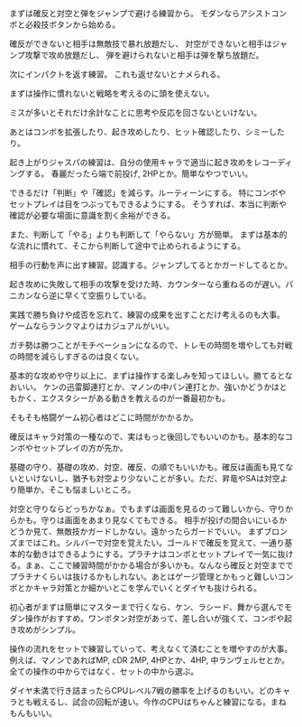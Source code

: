 まずは確反と対空と弾をジャンプで避ける練習から。
モダンならアシストコンボと必殺技ボタンから始める。

確反ができないと相手は無敵技で暴れ放題だし、
対空ができないと相手はジャンプ攻撃で攻め放題だし、
弾を避けられないと相手は弾を撃ち放題だ。

次にインパクトを返す練習。
これも返せないとナメられる。

まずは操作に慣れないと戦略を考えるのに頭を使えない。

ミスが多いとそれだけ余計なことに思考や反応を回さないといけない。

あとはコンボを拡張したり、起き攻めしたり、ヒット確認したり、シミーしたり。

起き上がりジャスパの練習は、自分の使用キャラで適当に起き攻めをレコーディングする。
春麗だったら端で前投げ, 2HPとか。簡単なやつでいい。

できるだけ「判断」や「確認」を減らす。ルーティーンにする。
特にコンボやセットプレイは目をつぶってもできるようにする。
そうすれば、本当に判断や確認が必要な場面に意識を割く余裕ができる。

また、判断して「やる」よりも判断して「やらない」方が簡単。
まずは基本的な流れに慣れて、そこから判断して途中で止められるようにする。

相手の行動を声に出す練習。認識する。ジャンプしてるとかガードしてるとか。

起き攻めに失敗して相手の攻撃を受けた時、カウンターなら重ねるのが遅い。パニカンなら逆に早くて空振りしている。

実践で勝ち負けや成否を忘れて、練習の成果を出すことだけ考えるのも大事。
ゲームならランクマよりはカジュアルがいい。

ガチ勢は勝つことがモチベーションになるので、トレモの時間を増やしても対戦の時間を減らしすぎるのは良くない。

基本的な攻めや守り以上に、まずは操作する楽しみを知ってほしい。勝てるとなおいい。
ケンの迅雷脚連打とか、マノンの中パン連打とか、強いかどうかはともかく、エクスタシーがある動きを教えるのが一番最初かも。

そもそも格闘ゲーム初心者はどこに時間がかかるか。

確反はキャラ対策の一種なので、実はもっと後回しでもいいのかも。基本的なコンボやセットプレイの方が先か。

基礎の守り、基礎の攻め、対空、確反、の順でもいいかも。確反は画面も見てないといけないし、猶予も対空より少ないことが多い。ただ、昇竜やSAは対空より簡単か。そこも悩ましいところ。

対空と守りならどっちかなぁ。でもまずは画面を見るのって難しいから、守りからかも。守りは画面をあまり見なくてもできる。
相手が投げの間合いにいるかどうか見て、無敵技かガードしかない。遠かったらガードでいい。
まずブロンズまではこれ。シルバーで対空を覚えたい。ゴールドで確反を覚えて、一通り基本的な動きはできるようにする。プラチナはコンボとセットプレイで一気に抜ける。まぁ、ここで練習時間がかかる場合が多いかも。なんなら確反と対空まででプラチナくらいは抜けるかもしれない。あとはゲージ管理とかもっと難しいコンボとかキャラ対策とか細かいとこを学んでいくとダイヤも抜けられる。

初心者がまずは簡単にマスターまで行くなら、ケン、ラシード、舞から選んでモダン操作がおすすめ。ワンボタン対空があって、差し合いが強くて、コンボや起き攻めがシンプル。

操作の流れをセットで練習していって、考えなくて済むことを増やすのが大事。
例えば、マノンであればMP, cDR 2MP, 4HPとか、4HP, 中ランヴェルセとか。全ての操作の中からではなく、セットの中から選ぶ。

ダイヤ未満で行き詰まったらCPUレベル7戦の勝率を上げるのもいい。どのキャラとも戦えるし、試合の回転が速い。今作のCPUはちゃんと練習になる。まねもんもいい。
